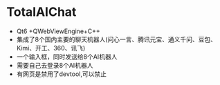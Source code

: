 # TotalAIChat
- Qt6 +QWebViewEngine+C++
- 集成了8个国内主要的聊天机器人(问心一言、腾讯元宝、通义千问、豆包、Kimi、开工、360、讯飞)
- 一个输入框，同时发送给8个AI机器人
- 需要自己去登录8个AI机器人
- 有网页是禁用了devtool,可以禁止